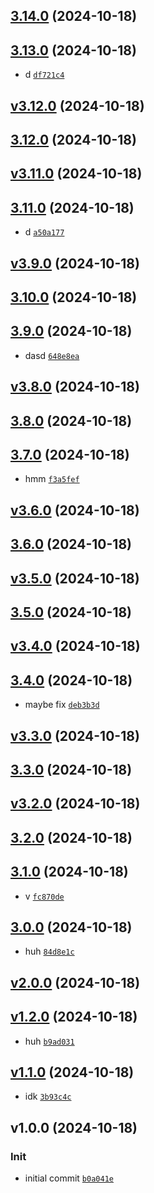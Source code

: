 ## [3.14.0](https://github.com/Norviah/test/compare/3.13.0...3.14.0) (2024-10-18)

## [3.13.0](https://github.com/Norviah/test/compare/v3.12.0...3.13.0) (2024-10-18)

- d <code>[df721c4](https://github.com/Norviah/test/commit/df721c4011670c3de2587dc938c3771711fd76cd)</code>

## [v3.12.0](https://github.com/Norviah/test/compare/3.12.0...v3.12.0) (2024-10-18)

## [3.12.0](https://github.com/Norviah/test/compare/v3.11.0...3.12.0) (2024-10-18)

## [v3.11.0](https://github.com/Norviah/test/compare/3.11.0...v3.11.0) (2024-10-18)

## [3.11.0](https://github.com/Norviah/test/compare/v3.9.0...3.11.0) (2024-10-18)

- d <code>[a50a177](https://github.com/Norviah/test/commit/a50a17722c572ffad8f6cf1c199f05df561e8284)</code>

## [v3.9.0](https://github.com/Norviah/test/compare/3.10.0...v3.9.0) (2024-10-18)

## [3.10.0](https://github.com/Norviah/test/compare/3.9.0...3.10.0) (2024-10-18)

## [3.9.0](https://github.com/Norviah/test/compare/v3.8.0...3.9.0) (2024-10-18)

- dasd <code>[648e8ea](https://github.com/Norviah/test/commit/648e8eae0c7059317df64bafdcde9c13a0d0dd93)</code>

## [v3.8.0](https://github.com/Norviah/test/compare/3.8.0...v3.8.0) (2024-10-18)

## [3.8.0](https://github.com/Norviah/test/compare/3.7.0...3.8.0) (2024-10-18)

## [3.7.0](https://github.com/Norviah/test/compare/v3.6.0...3.7.0) (2024-10-18)

- hmm <code>[f3a5fef](https://github.com/Norviah/test/commit/f3a5fef08215af9c90d3263500f1a90b2cd10191)</code>

## [v3.6.0](https://github.com/Norviah/test/compare/3.6.0...v3.6.0) (2024-10-18)

## [3.6.0](https://github.com/Norviah/test/compare/v3.5.0...3.6.0) (2024-10-18)

## [v3.5.0](https://github.com/Norviah/test/compare/3.5.0...v3.5.0) (2024-10-18)

## [3.5.0](https://github.com/Norviah/test/compare/v3.4.0...3.5.0) (2024-10-18)

## [v3.4.0](https://github.com/Norviah/test/compare/3.4.0...v3.4.0) (2024-10-18)

## [3.4.0](https://github.com/Norviah/test/compare/v3.3.0...3.4.0) (2024-10-18)

- maybe fix <code>[deb3b3d](https://github.com/Norviah/test/commit/deb3b3d40aff0d4487a0e28f04b9fe85c1788fe7)</code>

## [v3.3.0](https://github.com/Norviah/test/compare/3.3.0...v3.3.0) (2024-10-18)

## [3.3.0](https://github.com/Norviah/test/compare/v3.2.0...3.3.0) (2024-10-18)

## [v3.2.0](https://github.com/Norviah/test/compare/3.2.0...v3.2.0) (2024-10-18)

## [3.2.0](https://github.com/Norviah/test/compare/3.1.0...3.2.0) (2024-10-18)

## [3.1.0](https://github.com/Norviah/test/compare/3.0.0...3.1.0) (2024-10-18)

- v <code>[fc870de](https://github.com/Norviah/test/commit/fc870de6a1697b8175a5d25b3910713b05f44ae2)</code>

## [3.0.0](https://github.com/Norviah/test/compare/v2.0.0...3.0.0) (2024-10-18)

- huh <code>[84d8e1c](https://github.com/Norviah/test/commit/84d8e1c19613e8940a4307956a0961afaaa1bfc8)</code>

## [v2.0.0](https://github.com/Norviah/test/compare/v1.2.0...v2.0.0) (2024-10-18)

## [v1.2.0](https://github.com/Norviah/test/compare/v1.1.0...v1.2.0) (2024-10-18)

- huh <code>[b9ad031](https://github.com/Norviah/test/commit/b9ad0318044d29caebeb780ed033f3b86fac969b)</code>

## [v1.1.0](https://github.com/Norviah/test/compare/v1.0.0...v1.1.0) (2024-10-18)

- idk <code>[3b93c4c](https://github.com/Norviah/test/commit/3b93c4c75cac6f7226202122b9a16598e4506d84)</code>

## v1.0.0 (2024-10-18)

### Init

- initial commit <code>[b0a041e](https://github.com/Norviah/test/commit/b0a041ecc73d0cc7078632da6f18e357c578ba5f)</code>